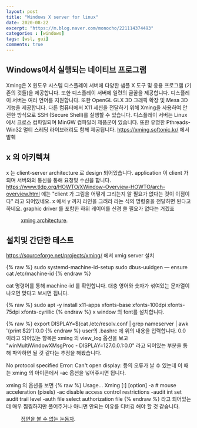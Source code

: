 ```yaml
---
layout: post
title: "Windows X server for linux"
date: 2020-08-22
excerpt: "https://m.blog.naver.com/monocho/221114374493"
categories : [windows]
tags: [wsl, gui]
comments: true
---
```


## Windows에서 실행되는 네이티브 프로그램

Xming은 X 윈도우 시스템 디스플레이 서버에 다양한 샘플 X 도구 및 응용 프로그램 (기존의 것들)을 제공합니다. 또한 디스플레이 서버에 일련의 글꼴을 제공합니다. 디스플레이 서버는 여러 언어를 지원합니다. 또한 OpenGL GLX 3D 그래픽 확장 및 Mesa 3D 기능을 제공합니다. 다른 컴퓨터에서 X11 세션을 전달하기 위해 Xming을 사용하여 안전한 방식으로 SSH (Secure Shell)를 실행할 수 있습니다. 디스플레이 서버는 Linux에서 크로스 컴파일되며 MinGW 컴파일러 제품군이 있습니다. 또한 유명한 Pthreads-Win32 멀티 스레딩 라이브러리도 함께 제공됩니다.
<https://xming.softonic.kr/> 에서 발췌


##  x 의 아키텍쳐
x 는 client-server architecture 로 design 되어있습니다. application 이 client 가 되며 서버와의 통신을 통해 요청및 수신을 합니다. <https://www.tldp.org/HOWTO/XWindow-Overview-HOWTO/arch-overview.html> 에는 "client 가 그림을 어떻게 그리는지 알 필요가 없다는 것이 이점이다" 라고 되어있네요. x 에서 y 까지 라인을 그려라 라는 식의 명령줄을 전달하면 된다고 하네요. graphic driver 를 포함한 하위 레이어를 신경 쓸 필요가 없다는 거겠죠 

<figure>
	<a href="https://likewind7.github.io/image/x_client_server_arch.png"></a>
	<figcaption><a href="https://likewind7.github.io/image/x_client_server_arch.png" title="xming architecture">xming architecture</a>.</figcaption>
</figure>

## 설치및 간단한 테스트
https://sourceforge.net/projects/xming/ 에서 xmig server 설치

{% raw %}
	sudo systemd-machine-id-setup
	sudo dbus-uuidgen — ensure
	cat /etc/machine-id
{% endraw %}

cat 명령어를 통해 machine-id 를 확인합니다. 대충 영어와 숫자가 섞여있는 문자열이 나오면 맞다고 보시면 됩니다.

{% raw %}
	sudo apt -y install x11-apps xfonts-base xfonts-100dpi xfonts-75dpi xfonts-cyrillic
{% endraw %}
x window 의 font를 설치합니다.

{% raw %}
	export DISPLAY=$(cat /etc/resolv.conf | grep nameserver | awk '{print $2}'):0.0
{% endraw %}
user의 .bashrc 에 위의 내용을 입력합니다. 
0.0 이라고 되어있는 항목은 xming 의 view_log 옵션을 보고
"winMultiWindowXMsgProc - DISPLAY=127.0.0.1:0.0" 라고 되어있는 부분을 통해 파악하면 될 것 같다는 추정을 해봤습니다.

No protocol specified Error: Can't open display: 등의 오류가 날 수 있는데 이 때는 xming 의 아이콘에서 -ac 옵션을 넣어주시면 됩니다. 

xming 의 옵션을 보면 
{% raw %}
	Usage...
	Xming [:<display-number>] [option]
	-a #                   mouse acceleration (pixels)
	-ac                    disable access control restrictions
	-audit int             set audit trail level
	-auth file             select authorization file
{% endraw %}
라고 되어있는데 매우 찝찝하지만 풀어주거나 아니면 안되는 이유를 디버깅 해야 할 것 같습니다.


<figure>
	<a href="https://likewind7.github.io/image/xming_eye.png"></a>
	<figcaption><a href="https://likewind7.github.io/image/xming_eye.png" title="xming xeye test">정면을 볼 수 없는 눈동자</a>.</figcaption>
</figure>